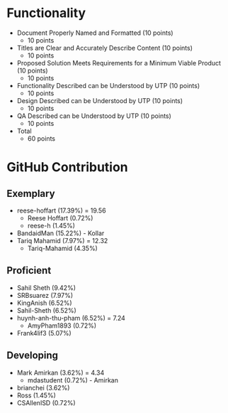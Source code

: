 # Functionality
* Document Properly Named and Formatted (10 points)
  * 10 points
* Titles are Clear and Accurately Describe Content (10 points)
  * 10 points
* Proposed Solution Meets Requirements for a Minimum Viable Product (10 points)
  * 10 points
* Functionality Described can be Understood by UTP (10 points)
  * 10 points
* Design Described can be Understood by UTP (10 points)
  * 10 points
* QA Described can be Understood by UTP (10 points)
  * 10 points
* Total
  * 60 points
# GitHub Contribution
## Exemplary
* reese-hoffart (17.39%) = 19.56
  * Reese Hoffart (0.72%)
  * reese-h (1.45%)
* BandaidMan (15.22%) - Kollar
* Tariq Mahamid (7.97%) = 12.32
  * Tariq-Mahamid (4.35%)
## Proficient
* Sahil Sheth (9.42%)
* SRBsuarez (7.97%)
* KingAnish (6.52%)
* Sahil-Sheth (6.52%)
* huynh-anh-thu-pham (6.52%) = 7.24
  * AmyPham1893 (0.72%)
* Frank4lif3 (5.07%)
## Developing
* Mark Amirkan (3.62%) = 4.34
  * mdastudent (0.72%) - Amirkan
* brianchei (3.62%)
* Ross (1.45%)
* CSAllenISD (0.72%)

